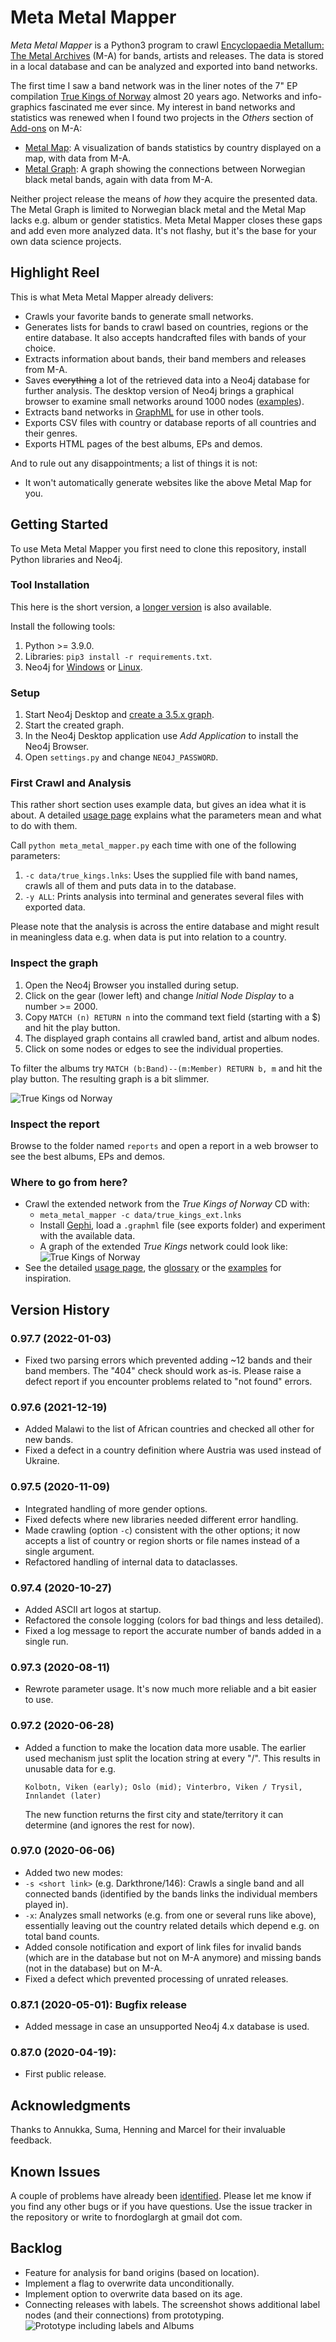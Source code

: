 # Meta Metal Mapper

_Meta Metal Mapper_ is a Python3 program to crawl [Encyclopaedia Metallum: The
Metal Archives](https://www.metal-archives.com/) (M-A) for bands, artists and
releases. The data is stored in a local database and can be analyzed and
exported into band networks.

The first time I saw a band network was in the liner notes of the 7" EP
compilation
[True Kings of Norway](https://www.metal-archives.com/albums/Immortal/True_Kings_of_Norway/111142)
almost 20 years ago. Networks and info-graphics fascinated me ever since. My
interest in band networks and statistics was renewed when I found two projects
in the _Others_ section of [Add-ons](https://www.metal-archives.com/content/tools)
on M-A:

* [Metal Map](https://metal-map.com/): A visualization of bands statistics by
  country displayed on a map, with data from M-A.
* [Metal Graph](http://metal-graph.com/): A graph showing the connections
  between Norwegian black metal bands, again with data from M-A.

Neither project release the means of _how_ they acquire the presented data. The
Metal Graph is limited to Norwegian black metal and the Metal Map lacks e.g.
album or gender statistics. Meta Metal Mapper closes these gaps and add even
more analyzed data. It's not flashy, but it's the base for your own data science
projects.

## Highlight Reel

This is what Meta Metal Mapper already delivers:

* Crawls your favorite bands to generate small networks. 
* Generates lists for bands to crawl based on countries, regions or the entire
  database.  It also accepts handcrafted files with bands of your choice.
* Extracts information about bands, their band members and releases from M-A.
* Saves ~~everything~~ a lot of the retrieved data into a Neo4j database for
  further analysis.  The desktop version of Neo4j brings a graphical browser to
  examine small networks around 1000 nodes
  ([examples](documentation/EXAMPLES.md)).
* Extracts band networks in [GraphML](http://graphml.graphdrawing.org/) for use
  in other tools.
* Exports CSV files with country or database reports of all countries and their
  genres.
* Exports HTML pages of the best albums, EPs and demos.

And to rule out any disappointments; a list of things it is not:

* It won't automatically generate websites like the above Metal Map for you.

## Getting Started

To use Meta Metal Mapper you first need to clone this repository, install
Python libraries and Neo4j.

### Tool Installation

This here is the short version, a [longer version](documentation/GETTING_STARTED.md)
is also available.

Install the following tools:

1. Python >= 3.9.0.
2. Libraries: `pip3 install -r requirements.txt`.
3. Neo4j for [Windows](https://neo4j.com/download/) or
   [Linux](https://neo4j.com/docs/operations-manual/current/installation/linux/debian/).

### Setup

1. Start Neo4j Desktop and [create a 3.5.x graph](documentation/USAGE.md).
2. Start the created graph.
3. In the Neo4j Desktop application use _Add Application_ to install the Neo4j
   Browser.
4. Open `settings.py` and change `NEO4J_PASSWORD`.

### First Crawl and Analysis

This rather short section uses example data, but gives an idea what it is
about. A detailed [usage page](documentation/USAGE.md) explains what the 
parameters mean and what to do with them.

Call `python meta_metal_mapper.py` each time with one of the following
parameters:

1. `-c data/true_kings.lnks`: Uses the supplied file with band names, crawls
  all of them and puts data in to the database.
2. `-y ALL`: Prints analysis into terminal and generates several files with 
  exported data.

Please note that the analysis is across the entire database and might result in
meaningless data e.g. when data is put into relation to a country.

### Inspect the graph

1. Open the Neo4j Browser you installed during setup.
2. Click on the gear (lower left) and change _Initial Node Display_ to a number
  \>= 2000.
3. Copy `MATCH (n) RETURN n` into the command text field (starting with a $) 
  and hit the play button.
4. The displayed graph contains all crawled band, artist and album nodes.
5. Click on some nodes or edges to see the individual properties.

To filter the albums try `MATCH (b:Band)--(m:Member) RETURN b, m` and hit the
play button. The resulting graph is a bit slimmer.

![True Kings od Norway](img/true_kings.svg)

### Inspect the report

Browse to the folder named `reports` and open a report in a web browser to see
the best albums, EPs and demos.

### Where to go from here?

* Crawl the extended network from the _True Kings of Norway_ CD with:
  * `meta_metal_mapper -c data/true_kings_ext.lnks`
  * Install [Gephi](documentation/GEPHI_HOWTO.md), load a `.graphml` file (see
    exports folder) and experiment with the available data.
  * A graph of the extended _True Kings_ network could look like:
  ![True Kings of Norway](img/true_kings_ext.svg)
* See the detailed [usage page](documentation/USAGE.md), the
  [glossary](documentation/GLOSSARY.md) or the
  [examples](documentation/EXAMPLES.md) for inspiration.

## Version History

### 0.97.7 (2022-01-03)

* Fixed two parsing errors which prevented adding ~12 bands and their band members.
  The "404" check should work as-is. Please raise a defect report if you encounter
  problems related to "not found" errors.

### 0.97.6 (2021-12-19)

* Added Malawi to the list of African countries and checked all other for new bands.
* Fixed a defect in a country definition where Austria was used instead of Ukraine.

### 0.97.5 (2020-11-09)
* Integrated handling of more gender options.
* Fixed defects where new libraries needed different error handling.
* Made crawling (option `-c`) consistent with the other options; it now accepts
  a list of country or region shorts or file names instead of a single argument.
* Refactored handling of internal data to dataclasses.

### 0.97.4 (2020-10-27)
* Added ASCII art logos at startup.
* Refactored the console logging (colors for bad things and less detailed).
* Fixed a log message to report the accurate number of bands added in a 
  single run.

### 0.97.3 (2020-08-11)
* Rewrote parameter usage. It's now much more reliable and a bit easier
to use.

### 0.97.2 (2020-06-28)
* Added a function to make the location data more usable. The earlier used
  mechanism just split the location string at every "/". This results in
  unusable data for e.g.
 
  `Kolbotn, Viken (early); Oslo (mid); Vinterbro, Viken / Trysil, Innlandet (later)`

  The new function returns the first city and state/territory it can determine
  (and ignores the rest for now).

### 0.97.0 (2020-06-06)
* Added two new modes:
* `-s <short link>` (e.g. Darkthrone/146): Crawls a single band and all
  connected bands (identified by the bands links the individual members
  played in).
* `-x`: Analyzes small networks (e.g. from one or several runs like above),
  essentially leaving out the country related details which depend e.g. on
  total band counts.
* Added console notification and export of link files for invalid bands 
  (which are in the database but not on M-A anymore) and missing bands (not
  in the database) but on M-A.
* Fixed a defect which prevented processing of unrated releases.

### 0.87.1 (2020-05-01): Bugfix release
* Added message in case an unsupported Neo4j 4.x database is used.

### 0.87.0 (2020-04-19):
* First public release.

## Acknowledgments

Thanks to Annukka, Suma, Henning and Marcel for their invaluable feedback.

## Known Issues

A couple of problems have already been [identified](documentation/ISSUES.md).
Please let me know if you find any other bugs or if you have questions. Use the
issue tracker in the repository or write to fnordoglargh at gmail dot com.

## Backlog

* Feature for analysis for band origins (based on location).
* Implement a flag to overwrite data unconditionally.
* Implement option to overwrite data based on its age.
* Connecting releases with labels. The screenshot shows additional label nodes
  (and their connections) from prototyping.
  ![Prototype including labels and Albums](img/intro_graph_2.png)


